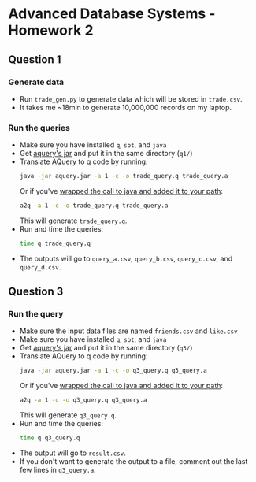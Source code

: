 # Advanced Database Systems - Homework 2

## Question 1
### Generate data
- Run `trade_gen.py` to generate data which will be stored in `trade.csv`.
- It takes me ~18min to generate 10,000,000 records on my laptop.

### Run the queries
- Make sure you have installed `q`, `sbt`, and `java`
- Get [aquery's jar](
https://drive.google.com/file/d/0B9IR8VjNetPYbWRIX0x2SEdoUGc/view)
and put it in the same directory (`q1/`)
- Translate AQuery to q code by running:
    ```bash
    java -jar aquery.jar -a 1 -c -o trade_query.q trade_query.a
    ```
  Or if you've [wrapped the call to java and added it to your path](
  https://github.com/josepablocam/aquery#installationbuilding):
    ```bash
    a2q -a 1 -c -o trade_query.q trade_query.a
    ```
  This will generate `trade_query.q`.
- Run and time the queries:
    ```bash
    time q trade_query.q
    ```
- The outputs will go to `query_a.csv`, `query_b.csv`, `query_c.csv`,
  and `query_d.csv`.
  
## Question 3
### Run the query
- Make sure the input data files are named `friends.csv` and `like.csv`
- Make sure you have installed `q`, `sbt`, and `java`
- Get [aquery's jar](
https://drive.google.com/file/d/0B9IR8VjNetPYbWRIX0x2SEdoUGc/view)
and put it in the same directory (`q3/`)
- Translate AQuery to q code by running:
    ```bash
    java -jar aquery.jar -a 1 -c -o q3_query.q q3_query.a
    ```
  Or if you've [wrapped the call to java and added it to your path](
  https://github.com/josepablocam/aquery#installationbuilding):
    ```bash
    a2q -a 1 -c -o q3_query.q q3_query.a
    ```
  This will generate `q3_query.q`.
- Run and time the queries:
    ```bash
    time q q3_query.q
    ```
- The output will go to `result.csv`.
- If you don't want to generate the output to a file, comment out the last few
lines in `q3_query.a`.
